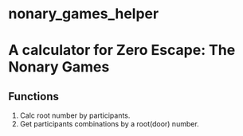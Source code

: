 # nonary_games_helper
A calculator for Zero Escape: The Nonary Games
====

Functions
----
1. Calc root number by participants.
2. Get participants combinations by a root(door) number.
